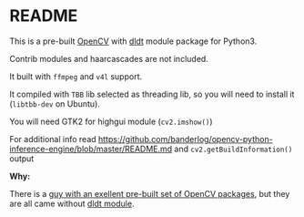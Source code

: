 # README

This is a pre-built [OpenCV](https://github.com/opencv/opencv) with [dldt](https://github.com/opencv/dldt) module package for Python3.

Contrib modules and haarcascades are not included.

It built with `ffmpeg` and `v4l` support.

It compiled with `TBB` lib selected as threading lib, so you will need to
install it (`libtbb-dev` on Ubuntu).

You will need GTK2 for highgui module (`cv2.imshow()`) 

For additional info read <https://github.com/banderlog/opencv-python-inference-engine/blob/master/README.md> and `cv2.getBuildInformation()` output

**Why:**

There is a [guy with an exellent pre-built set of OpenCV packages](https://github.com/skvark/opencv-python), but they are all came without [dldt module](https://github.com/opencv/dldt).
